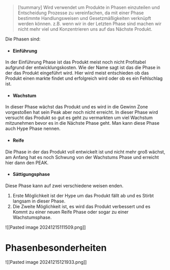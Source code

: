 >[!summary]
Wird verwendet um Produkte in Phasen einzuteilen und Entscheidung Prozesse zu vereinfachen, da mit einer Phase bestimmte Handlungsweisen und Gesetzmäßigkeiten verknüpft werden können. 
>z.B. wenn wir in der Letzten Phase sind machen wir nicht mehr viel und Konzentrieren uns auf das Nächste Produkt.


Die Phasen sind:
- #### Einführung
In der Einführung Phase ist das Produkt meist noch nicht Profitabel aufgrund der entwicklungskosten. Wie der Name sagt ist das die Phase in der das Produkt eingeführt wird.
Hier wird meist entschieden ob das Produkt einen markte findet und erfolgreich wird oder ob es ein Fehlschlag ist.
- #### Wachstum
In dieser Phase wächst das Produkt und es wird in die Gewinn Zone vorgestoßen hat sein Peak aber noch nicht erreicht. 
In dieser Phase wird versucht das Produkt so gut es geht zu vermarkten um viel Wachstum mitzunehmen bevor es in die Nächste Phase geht.
Man kann diese Phase auch Hype Phase nennen.
- #### Reife 
Die Phase in der das Produkt voll entwickelt ist und nicht mehr groß wächst, am Anfang hat es noch Schwung von der Wachstums Phase und erreicht hier dann den PEAK.
- #### Sättigungsphase 
Diese Phase kann auf zwei verschiedene weisen enden. 
1. Erste Möglichkeit ist der Hype um das Produkt fällt ab und es Stirbt langsam in dieser Phase. 
2. Die Zweite Möglichkeit ist, es wird das Produkt verbessert und es Kommt zu einer neuen Reife Phase oder sogar zu einer Wachstumsphase.

![[Pasted image 20241215111509.png]]
# Phasenbesonderheiten
![[Pasted image 20241215121933.png]]